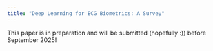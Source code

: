```yaml
---
title: "Deep Learning for ECG Biometrics: A Survey"
---
```

This paper is in preparation and will be submitted (hopefully :)) before September 2025!
